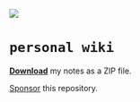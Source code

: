 ![](https://github.com/gongahkia/personal-wiki/actions/workflows/zip-files.yml/badge.svg)
  
# `personal wiki`  
  
[**Download**]() my notes as a ZIP file.  
  
[Sponsor](https://github.com/sponsors/gongahkia) this repository.  
